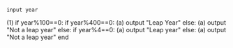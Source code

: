 	input year
(1)	if year%100==0:
		if year%400==0:
			(a) output "Leap Year"
		else:
			(a) output "Not a leap year"
	else:
		if year%4==0:
			(a) output "Leap year"
		else:
			(a) output "Not a leap year"
	end
